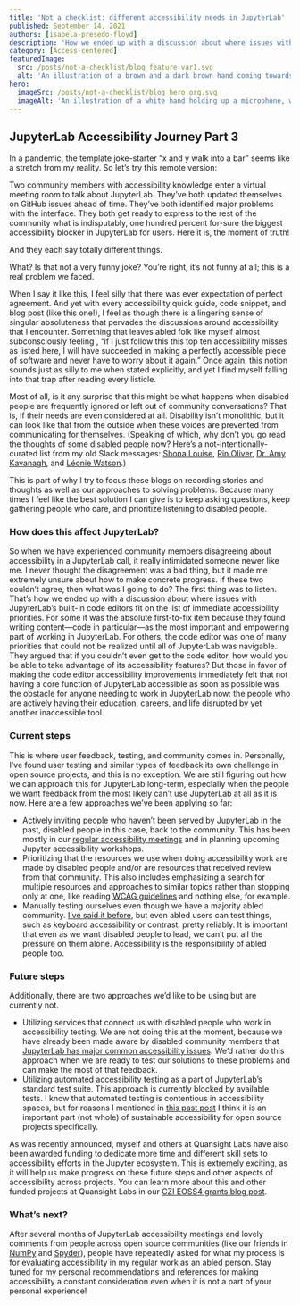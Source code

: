 ```yaml
---
title: 'Not a checklist: different accessibility needs in JupyterLab'
published: September 14, 2021
authors: [isabela-presedo-floyd]
description: 'How we ended up with a discussion about where issues with JupyterLab’s built-in code editors fit on the list of immediate accessibility priorities.'
category: [Access-centered]
featuredImage:
  src: /posts/not-a-checklist/blog_feature_var1.svg
  alt: 'An illustration of a brown and a dark brown hand coming towards each other to pass a business card with the logo of Quansight Labs.'
hero:
  imageSrc: /posts/not-a-checklist/blog_hero_org.svg
  imageAlt: 'An illustration of a white hand holding up a microphone, with some graphical elements highlighting the top of the microphone.'
---
```


## JupyterLab Accessibility Journey Part 3

In a pandemic, the template joke-starter “x and y walk into a bar” seems like
a stretch from my reality. So let’s try this remote version:

Two community members with accessibility knowledge enter a virtual meeting
room to talk about JupyterLab. They’ve both updated themselves on GitHub issues
ahead of time. They’ve both identified major problems with the interface. They
both get ready to express to the rest of the community what is indisputably,
one hundred percent for-sure the biggest accessibility blocker in JupyterLab
for users. Here it is, the moment of truth!

And they each say totally different things.

What? Is that not a very funny joke? You’re right, it’s not funny at all; this
is a real problem we faced.

When I say it like this, I feel silly that there was ever expectation of
perfect agreement. And yet with every accessibility quick guide, code snippet,
and blog post (like this one!), I feel as though there is a lingering sense of
singular absoluteness that pervades the discussions around accessibility that
I encounter. Something that leaves abled folk like myself almost subconsciously
feeling , “if I just follow this this top ten accessibility misses as listed
here, I will have succeeded in making a perfectly accessible piece of software
and never have to worry about it again.” Once again, this notion sounds just as
silly to me when stated explicitly, and yet I find myself falling into that
trap after reading every listicle.

Most of all, is it any surprise that this might be what happens when disabled
people are frequently ignored or left out of community conversations? That is,
if their needs are even considered at all. Disability isn’t monolithic, but it
can look like that from the outside when these voices are prevented from
communicating for themselves. (Speaking of which, why don’t you go read the
thoughts of some disabled people now? Here’s a not-intentionally-curated list
from my old Slack messages: [Shona Louise](http://www.shonalouise.com/2020/10/im-tired-of-fighting-for-my-rights-as.html),
[Rin Oliver](https://ckoliver.com/published.html),
[Dr. Amy Kavanagh](https://twitter.com/BlondeHistorian),
and [Léonie Watson](https://tink.uk/).)

This is part of why I try to focus these blogs on recording stories and
thoughts as well as our approaches to solving problems. Because many times I
feel like the best solution I can give is to keep asking questions, keep
gathering people who care, and prioritize listening to disabled people.

### How does this affect JupyterLab?

So when we have experienced community members disagreeing about accessibility
in a JupyterLab call, it really intimidated someone newer like me. I never
thought the disagreement was a bad thing, but it made me extremely unsure
about how to make concrete progress. If these two couldn’t agree, then what was
I going to do? The first thing was to listen. That’s how we ended up with a
discussion about where issues with JupyterLab’s built-in code editors fit on
the list of immediate accessibility priorities. For some it was the absolute
first-to-fix item because they found writing content—code in particular—as the
most important and empowering part of working in JupyterLab. For others, the
code editor was one of many priorities that could not be realized until all of
JupyterLab was navigable. They argued that if you couldn’t even get to the
code editor, how would you be able to take advantage of its accessibility
features? But those in favor of making the code editor accessibility
improvements immediately felt that not having a core function of JupyterLab
accessible as soon as possible was the obstacle for anyone needing to work in
JupyterLab now: the people who are actively having their education, careers,
and life disrupted by yet another inaccessible tool.

### Current steps

This is where user feedback, testing, and community comes in. Personally, I’ve
found user testing and similar types of feedback its own challenge in open
source projects, and this is no exception. We are still figuring out how we
can approach this for JupyterLab long-term, especially when the people we want
feedback from the most likely can’t use JupyterLab at all as it is now. Here
are a few approaches we’ve been applying so far:

- Actively inviting people who haven’t been served by JupyterLab in the past,
  disabled people in this case, back to the community. This has been mostly in
  our [regular accessibility meetings](https://jupyter.readthedocs.io/en/latest/community/content-community.html#jupyter-community-meetings)
  and in planning upcoming Jupyter accessibility workshops.
- Prioritizing that the resources we use when doing accessibility work are
  made by disabled people and/or are resources that received review from that
  community. This also includes emphasizing a search for multiple resources and
  approaches to similar topics rather than stopping only at one, like reading
  [WCAG guidelines](https://www.w3.org/TR/WCAG21/) and nothing else, for example.
- Manually testing ourselves even though we have a majority abled community.
  [I’ve said it before](https://labs.quansight.org/blog/2021/03/accessibility-whos-responsible/),
  but even abled users can test things, such as keyboard accessibility or
  contrast, pretty reliably. It is important that even as we want disabled
  people to lead, we can’t put all the pressure on them alone. Accessibility is
  the responsibility of abled people too.

### Future steps

Additionally, there are two approaches we’d like to be using but are currently
not.

- Utilizing services that connect us with disabled people who work in
  accessibility testing. We are not doing this at the moment, because we have
  already been made aware by disabled community members that
  [JupyterLab has major common accessibility issues](https://github.com/jupyterlab/jupyterlab/issues/9399).
  We’d rather do this approach when we are ready to test our solutions to these
  problems and can make the most of that feedback.
- Utilizing automated accessibility testing as a part of JupyterLab’s standard
  test suite. This approach is currently blocked by available tests. I know that
  automated testing is contentious in accessibility spaces, but for reasons I
  mentioned in [this past post](https://labs.quansight.org/blog/2021/05/putting-out-the-fire/)
  I think it is an important part (not whole) of sustainable accessibility for
  open source projects specifically.

As was recently announced, myself and others at Quansight Labs have also been
awarded funding to dedicate more time and different skill sets to
accessibility efforts in the Jupyter ecosystem. This is extremely exciting, as
it will help us make progress on these future steps and other aspects of
accessibility across projects. You can learn more about this and other funded
projects at Quansight Labs in our [CZI EOSS4 grants blog post](https://labs.quansight.org/blog/2021/08/czi-eoss4-grants-at-quansight-labs/).

### What’s next?

After several months of JupyterLab accessibility meetings and lovely comments
from people across open source communities (like our friends in [NumPy](https://numpy.org/)
and [Spyder](https://www.spyder-ide.org/)), people have repeatedly asked for
what my process is for evaluating accessibility in my regular work as an abled
person. Stay tuned for my personal recommendations and references for making
accessibility a constant consideration even when it is not a part of your
personal experience!
